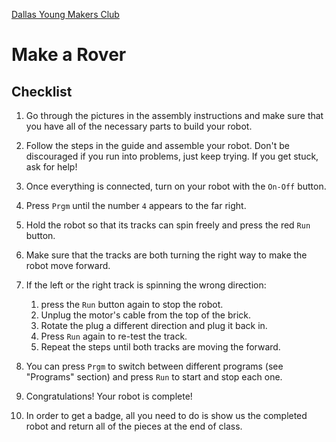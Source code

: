 [Dallas Young Makers Club](http://dallasyoungmakers.org/)

# Make a Rover


## Checklist

1. Go through the pictures in the assembly instructions and make sure that you have all of the necessary parts to build your robot.

2. Follow the steps in the guide and assemble your robot.  Don't be discouraged if you run into problems, just keep trying.  If you get stuck, ask for help!

3. Once everything is connected, turn on your robot with the `On-Off` button.

4. Press `Prgm` until the number `4` appears to the far right.

5. Hold the robot so that its tracks can spin freely and press the red `Run` button.

6. Make sure that the tracks are both turning the right way to make the robot move forward.

7. If the left or the right track is spinning the wrong direction:
   1. press the `Run` button again to stop the robot.
   2. Unplug the motor's cable from the top of the brick.
   3. Rotate the plug a different direction and plug it back in.
   4. Press `Run` again to re-test the track.
   5. Repeat the steps until both tracks are moving the forward.

8. You can press `Prgm` to switch between different programs (see "Programs" section) and press `Run` to start and stop each one.

9. Congratulations! Your robot is complete!

10. In order to get a badge, all you need to do is show us the completed robot and return all of the pieces at the end of class.
